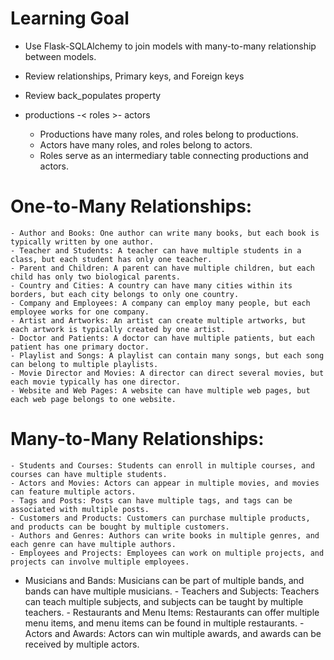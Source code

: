 # Learning Goal

-  Use Flask-SQLAlchemy to join models with many-to-many relationship between models.
-  Review relationships, Primary keys, and Foreign keys
-  Review back_populates property

- productions -< roles >- actors
    - Productions have many roles, and roles belong to productions.
    - Actors have many roles, and roles belong to actors.
    - Roles serve as an intermediary table connecting productions and actors.

# One-to-Many Relationships:
    - Author and Books: One author can write many books, but each book is typically written by one author.
    - Teacher and Students: A teacher can have multiple students in a class, but each student has only one teacher.
    - Parent and Children: A parent can have multiple children, but each child has only two biological parents.
    - Country and Cities: A country can have many cities within its borders, but each city belongs to only one country.
    - Company and Employees: A company can employ many people, but each employee works for one company.
    - Artist and Artworks: An artist can create multiple artworks, but each artwork is typically created by one artist.
    - Doctor and Patients: A doctor can have multiple patients, but each patient has one primary doctor.
    - Playlist and Songs: A playlist can contain many songs, but each song can belong to multiple playlists.
    - Movie Director and Movies: A director can direct several movies, but each movie typically has one director.
    - Website and Web Pages: A website can have multiple web pages, but each web page belongs to one website.

# Many-to-Many Relationships:

    - Students and Courses: Students can enroll in multiple courses, and courses can have multiple students.
    - Actors and Movies: Actors can appear in multiple movies, and movies can feature multiple actors.
    - Tags and Posts: Posts can have multiple tags, and tags can be associated with multiple posts.
    - Customers and Products: Customers can purchase multiple products, and products can be bought by multiple customers.
    - Authors and Genres: Authors can write books in multiple genres, and each genre can have multiple authors.
    - Employees and Projects: Employees can work on multiple projects, and projects can involve multiple employees.
   - Musicians and Bands: Musicians can be part of multiple bands, and bands can have multiple musicians.
    - Teachers and Subjects: Teachers can teach multiple subjects, and subjects can be taught by multiple teachers.
    - Restaurants and Menu Items: Restaurants can offer multiple menu items, and menu items can be found in multiple restaurants.
    - Actors and Awards: Actors can win multiple awards, and awards can be received by multiple actors.